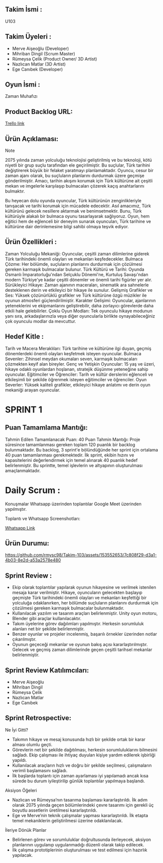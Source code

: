 ## Takim İsmi :
U103 

## Takim Üyeleri :
- Merve Aişeoğlu (Developer)
- Mihriban Dingil (Scrum Master)
- Rümeysa Çelik (Product Owner/ 3D Artist)
- Nazlıcan Matlar (3D Artist)
- Ege Canıbek (Developer)
## Oyun İsmi : 
Zaman Muhafızı

## Product Backlog URL:
[Trello link ](https://trello.com/b/KonyeQ8c/my-trello-board)

## Ürün Açıklaması:
> [!NOTE]
> 2075 yılında zaman yolculuğu teknolojisi geliştirilmiş ve bu teknoloji, kötü niyetli bir grup suçlu tarafından ele geçirilmiştir. Bu suçlular, Türk tarihini değiştirerek büyük bir felaket yaratmayı planlamaktadır. Oyuncu, cesur bir zaman ajanı olarak, bu suçluların planlarını durdurmak üzere geçmişe gönderilmiştir. Amacı, tarihin akışını korumak için Türk kültürüne ait çeşitli mekan ve imgelerle karşılaşıp bulmacaları çözerek kaçış anahtarlarını bulmaktır.

Bu heyecan dolu oyunda oyuncular, Türk kültürünün zenginlikleriyle tanışacak ve tarihi korumak için mücadele edecektir. Asıl amacımız, Türk kültürünü gelecek nesillere aktarmak ve benimsetmektir. Bunu, Türk kültürüyle alakalı bir bulmaca oyunu tasarlayarak sağlıyoruz. Oyun, hem eğitici hem de eğlenceli bir deneyim sunarak oyuncuları, Türk tarihine ve kültürüne dair derinlemesine bilgi sahibi olmaya teşvik ediyor.

## Ürün Özellikleri :
Zaman Yolculuğu Mekaniği: Oyuncular, çeşitli zaman dilimlerine giderek Türk tarihindeki önemli olayları ve mekanları keşfedecekler.
Bulmaca Çözme: Her bölümde, suçluların planlarını durdurmak için çözülmesi gereken karmaşık bulmacalar bulunur.
Türk Kültürü ve Tarihi: Oyunda Osmanlı İmparatorluğu'ndan Selçuklu Dönemi'ne, Kurtuluş Savaşı'ndan modern Türkiye'ye kadar çeşitli dönemler ve önemli tarihi figürler yer alır.
Sürükleyici Hikaye: Zaman ajanının maceraları, sinematik ara sahnelerle desteklenen derin ve etkileyici bir hikaye ile sunulur.
Gelişmiş Grafikler ve Ses: Yüksek çözünürlüklü grafikler ve Türk kültürüne özgü müzikler ile oyunun atmosferi güçlendirilmiştir.
Karakter Gelişimi: Oyuncular, ajanlarının yeteneklerini ve ekipmanlarını geliştirebilir, daha zorlayıcı görevlerde daha etkili hale gelebilirler.
Çoklu Oyun Modları: Tek oyunculu hikaye modunun yanı sıra, arkadaşlarınızla veya diğer oyuncularla birlikte oynayabileceğiniz çok oyunculu modlar da mevcuttur.

## Hedef Kitle :
Tarih ve Macera Meraklıları: Türk tarihine ve kültürüne ilgi duyan, geçmiş dönemlerdeki önemli olayları keşfetmek isteyen oyuncular.
Bulmaca Sevenler: Zihinsel meydan okumaları seven, karmaşık bulmacaları çözmekten keyif alan bireyler.
Genç ve Yetişkin Oyuncular: 15 yaş ve üzeri, hikaye odaklı oyunlardan hoşlanan, stratejik düşünme yeteneğine sahip oyuncular.
Eğitimciler ve Öğrenciler: Tarih ve kültür derslerini eğlenceli ve etkileşimli bir şekilde öğrenmek isteyen eğitimciler ve öğrenciler.
Oyun Severler: Yüksek kaliteli grafikler, etkileyici hikaye anlatımı ve derin oyun mekaniği arayan oyuncular.

# SPRINT 1
## Puan Tamamlama Mantığı:
Tahmin Edilen Tamamlanacak Puan: 40 Puan
Tahmin Mantığı: Proje süresince tamamlanması gereken toplam 120 puanlık bir backlog bulunmaktadır. Bu backlog, 3 sprint'e bölündüğünde her sprint için ortalama 40 puan tamamlanması gerekmektedir. İlk sprint, ekibin hızını ve kapasitelerini değerlendirmek için temel alınarak 40 puanlık hedef belirlenmiştir. Bu sprintte, temel işlevlerin ve altyapının oluşturulması amaçlanmaktadır.

# Daily Scrum :
Konuşmalar Whatsapp üzerinden toplantılar Google Meet üzerinden yapılmıştır.

Toplantı ve Whatsapp Screenshotları:

[Whatsapp Link ](https://imgur.com/a/bYfBnzj)

## Ürün Durumu: 

https://github.com/rmysc98/Takim-103/assets/153552653/7c808f29-d3a1-4b03-8e2d-a53a2578e480

## Sprint Review :
-	Ekip olarak toplantılar yapılarak oyunun hikayesine ve verilmek istenilen mesaja karar verilmiştir. Hikaye, oyuncuların gelecekten başlayıp geçmişte Türk tarihindeki önemli olayları ve mekanları keşfettiği bir yolculuğa odaklanırken, her bölümde suçluların planlarını durdurmak için çözülmesi gereken karmaşık bulmacalar  bulunmaktadır.
-	Kullanılacak yazılım ve tasarım araçları belirlenmiştir. Unity oyun motoru, Blender gibi araçlar kullanılacaktır. 
-	Takım üyelerine görev dağılımları yapılmıştır. Herkesin sorumluluk alanları net bir şekilde belirlenmiştir. 
-	Benzer oyunlar ve projeler incelenmiş, başarılı örnekler üzerinden notlar çıkarılmıştır.
-	Oyunun geçeceği mekanlar ve oyunun bakış açısı kararlaştırılmıştır. Gelecek ve geçmiş zaman dilimlerinde geçen çeşitli tarihsel mekanlar belirlenmiştir.

## Sprint Review Katılımcıları:
- Merve Aişeoğlu 
- Mihriban Dingil
- Rümeysa Çelik 
- Nazlıcan Matlar
- Ege Canıbek

## Sprint Retrospective:

Ne İyi Gitti?
- Takımın hikaye ve mesaj konusunda hızlı bir şekilde ortak bir karar alması olumlu geçti.
-	Görevlerin net bir şekilde dağıtılması, herkesin sorumluluklarını bilmesini sağladı. Ekip çalışması ile ihtiyaç duyulan kişiye yardım edilerek işbirliği yapıldı.
-	Kullanılacak araçların hızlı ve doğru bir şekilde seçilmesi, çalışmaların verimli başlamasını sağladı.
-	İlk başlarda toplantı için zaman ayarlaması iyi yapılamadı ancak kısa sürede bu durum iyileştirilip günlük toplantılar yapılmaya başlandı.
  
Aksiyon Öğeleri
-	Nazlıcan ve Rümeysa’nın tasarıma başlaması kararlaştırıldı. İlk adım olarak 2075 yılında geçen bölümlerindeki çevre tasarımı için gerekli üç boyutlu assetlerin üretilmesi kararlaştırıldı.
-	Ege ve Merve’nin teknik çalışmalar yapması kararlaştırıldı. İlk etapta temel mekaniklerin geliştirilmesi üzerine odaklanılacak.

İleriye Dönük Planlar
-	Belirlenen görev ve sorumluluklar doğrultusunda ilerleyecek, aksiyon planlarının uygulanıp uygulanmadığı düzenli olarak takip edilecek.
-	İlk çalışma prototiplerinin oluşturulması ve test edilmesi için hazırlık yapılacak.

